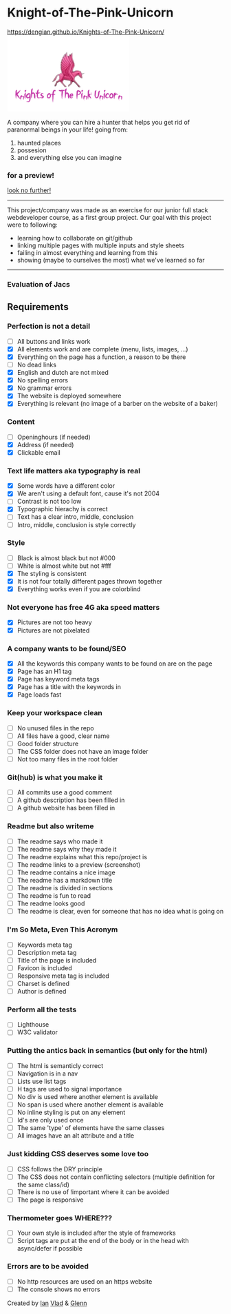 # Knight-of-The-Pink-Unicorn
https://dengian.github.io/Knights-of-The-Pink-Unicorn/
<img src="images/logo2.png" alt="Knights of The Pink Unicorn logo" title="Knights of The Pink Unicorn logo">

A company where you can hire a hunter
that helps you get rid of paranormal beings in your life!
going from:
1. haunted places
2. possesion
3. and everything else you can imagine

### for a preview!
<a href="file:///C:/Users/glenn/Desktop/becode/Knights-of-The-Pink-Unicorn/images/preview.png">
look no further!</a>

---
This project/company was made as an exercise for our junior full stack webdeveloper course,
as a first group project. Our goal with this project were to following:
* learning how to collaborate on git/github
* linking multiple pages with multiple inputs and style sheets
* failing in almost everything and learning from this
* showing (maybe to ourselves the most) what we've learned so far
---
### Evaluation of Jacs
## Requirements

### Perfection is not a detail
- [ ] All buttons and links work
- [x] All elements work and are complete (menu, lists, images, ...)
- [x] Everything on the page has a function, a reason to be there
- [ ] No dead links
- [x] English and dutch are not mixed
- [x] No spelling errors
- [x] No grammar errors
- [x] The website is deployed somewhere
- [x] Everything is relevant (no image of a barber on the website of a baker)

### Content
- [ ] Openinghours (if needed)
- [x] Address (if needed)
- [x] Clickable email

### Text life matters aka typography is real
- [x] Some words have a different color
- [x] We aren't using a default font, cause it's not 2004
- [ ] Contrast is not too low
- [x] Typographic hierachy is correct
- [ ] Text has a clear intro, middle, conclusion
- [ ] Intro, middle, conclusion is style correctly

### Style
- [ ] Black is almost black but not #000
- [ ] White is almost white but not #fff
- [x] The styling is consistent
- [x] It is not four totally different pages thrown together
- [x] Everything works even if you are colorblind

### Not everyone has free 4G aka speed matters
- [x] Pictures are not too heavy
- [x] Pictures are not pixelated

### A company wants to be found/SEO
- [x] All the keywords this company wants to be found on are on the page
- [x] Page has an H1 tag
- [x] Page has keyword meta tags
- [x] Page has a title with the keywords in
- [x] Page loads fast

### Keep your workspace clean
- [ ] No unused files in the repo
- [ ] All files have a good, clear name
- [ ] Good folder structure
- [ ] The CSS folder does not have an image folder
- [ ] Not too many files in the root folder

### Git(hub) is what you make it
- [ ] All commits use a good comment
- [ ] A github description has been filled in
- [ ] A github website has been filled in

### Readme but also writeme
- [ ] The readme says who made it
- [ ] The readme says why they made it
- [ ] The readme explains what this repo/project is
- [ ] The readme links to a preview (screenshot)
- [ ] The readme contains a nice image
- [ ] The readme has a markdown title
- [ ] The readme is divided in sections
- [ ] The readme is fun to read
- [ ] The readme looks good
- [ ] The readme is clear, even for someone that has no idea what is going on

### I'm So Meta, Even This Acronym
- [ ] Keywords meta tag
- [ ] Description meta tag
- [ ] Title of the page is included
- [ ] Favicon is included
- [ ] Responsive meta tag is included
- [ ] Charset is defined
- [ ] Author is defined

### Perform all the tests
- [ ] Lighthouse
- [ ] W3C validator

### Putting the antics back in semantics (but only for the html)
- [ ] The html is semanticly correct
- [ ] Navigation is in a nav
- [ ] Lists use list tags
- [ ] H tags are used to signal importance
- [ ] No div is used where another element is available
- [ ] No span is used where another element is available
- [ ] No inline styling is put on any element
- [ ] Id's are only used once
- [ ] The same 'type' of elements have the same classes
- [ ] All images have an alt attribute and a title

### Just kidding CSS deserves some love too
- [ ] CSS follows the DRY principle
- [ ] The CSS does not contain conflicting selectors (multiple definition for the same class/id)
- [ ] There is no use of !important where it can be avoided
- [ ] The page is responsive

### Thermometer goes WHERE???
- [ ] Your own style is included after the style of frameworks
- [ ] Script tags are put at the end of the body or in the head with async/defer if possible

### Errors are to be avoided
- [ ] No http resources are used on an https website
- [ ] The console shows no errors
<footer>
Created by <a href="https://github.com/DenGian">Ian</a>
<a href="https://github.com/VladBurlacu">Vlad</a>
& <a href="https://github.com/Glinchflash">Glenn</a>
</footer>